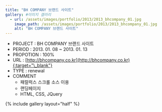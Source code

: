 ```yaml
---
title: "BH COMPANY 브랜드 사이트"
gallery: #이미지 갤러리
  - url: /assets/images/portfolio/2013/2013_bhcompany_01.jpg
    image_path: /assets/images/portfolio/2013/2013_bhcompany_01.jpg
    alt: "BH COMPANY 브랜드 사이트"
---
```


- PROJECT : BH COMPANY 브랜드 사이트
- PERIOD : 2013. 01. 08 ~ 2013. 01. 13
- PROPOTION : 100%
- URL : [http://bhcompany.co.kr](http://bhcompany.co.kr){:target="\_blank"}
- TYPE : renewal
- COMMENT
  - 패럴럭스 스크롤 소스 이용
  - 랜딩페이지
  - HTML, CSS, JQuery

{% include gallery layout="half" %}

